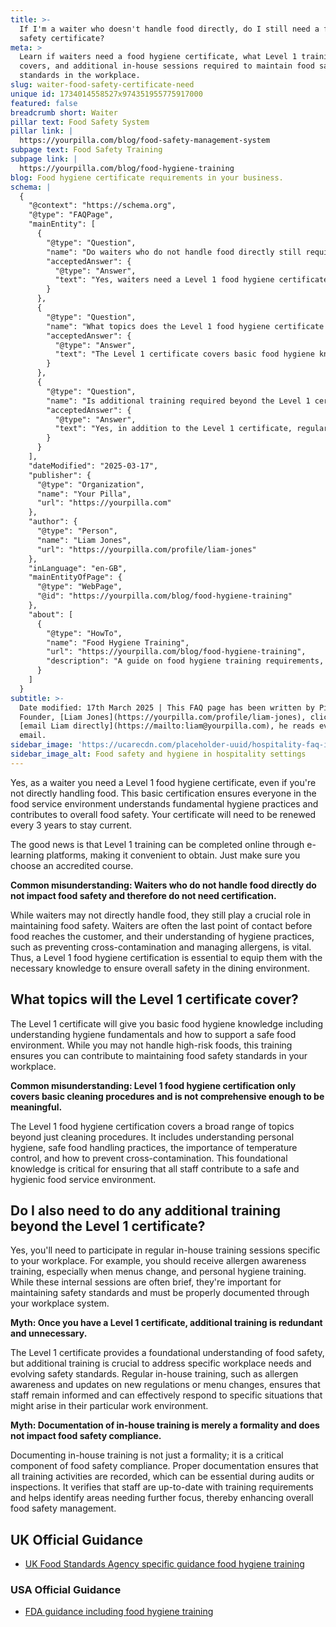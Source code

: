 ```yaml
---
title: >-
  If I'm a waiter who doesn't handle food directly, do I still need a food
  safety certificate?
meta: >
  Learn if waiters need a food hygiene certificate, what Level 1 training
  covers, and additional in-house sessions required to maintain food safety
  standards in the workplace.
slug: waiter-food-safety-certificate-need
unique id: 1734014558527x974351955775917000
featured: false
breadcrumb short: Waiter
pillar text: Food Safety System
pillar link: |
  https://yourpilla.com/blog/food-safety-management-system
subpage text: Food Safety Training
subpage link: |
  https://yourpilla.com/blog/food-hygiene-training
blog: Food hygiene certificate requirements in your business.
schema: |
  {
    "@context": "https://schema.org",
    "@type": "FAQPage",
    "mainEntity": [
      {
        "@type": "Question",
        "name": "Do waiters who do not handle food directly still require a food safety certificate?",
        "acceptedAnswer": {
          "@type": "Answer",
          "text": "Yes, waiters need a Level 1 food hygiene certificate even if they do not directly handle food. This basic certification ensures that all staff understand fundamental hygiene practices and contribute to overall food safety. The certificate must be renewed every three years and can be obtained conveniently online through accredited e-learning platforms."
        }
      },
      {
        "@type": "Question",
        "name": "What topics does the Level 1 food hygiene certificate cover?",
        "acceptedAnswer": {
          "@type": "Answer",
          "text": "The Level 1 certificate covers basic food hygiene knowledge including fundamental hygiene practices, personal hygiene, safe food handling, temperature control, and preventing cross-contamination. This training ensures that all staff contribute to maintaining food safety standards in the workplace."
        }
      },
      {
        "@type": "Question",
        "name": "Is additional training required beyond the Level 1 certificate?",
        "acceptedAnswer": {
          "@type": "Answer",
          "text": "Yes, in addition to the Level 1 certificate, regular in-house training is required. This includes sessions on allergen awareness, personal hygiene, and updates on new regulations or menu changes. Proper documentation of these sessions is essential to ensure ongoing food safety compliance."
        }
      }
    ],
    "dateModified": "2025-03-17",
    "publisher": {
      "@type": "Organization",
      "name": "Your Pilla",
      "url": "https://yourpilla.com"
    },
    "author": {
      "@type": "Person",
      "name": "Liam Jones",
      "url": "https://yourpilla.com/profile/liam-jones"
    },
    "inLanguage": "en-GB",
    "mainEntityOfPage": {
      "@type": "WebPage",
      "@id": "https://yourpilla.com/blog/food-hygiene-training"
    },
    "about": [
      {
        "@type": "HowTo",
        "name": "Food Hygiene Training",
        "url": "https://yourpilla.com/blog/food-hygiene-training",
        "description": "A guide on food hygiene training requirements, including what certification levels are needed for different roles in a food business."
      }
    ]
  }
subtitle: >-
  Date modified: 17th March 2025 | This FAQ page has been written by Pilla
  Founder, [Liam Jones](https://yourpilla.com/profile/liam-jones), click to
  [email Liam directly](https://mailto:liam@yourpilla.com), he reads every
  email.
sidebar_image: 'https://ucarecdn.com/placeholder-uuid/hospitality-faq-image.jpg'
sidebar_image_alt: Food safety and hygiene in hospitality settings
---
```

Yes, as a waiter you need a Level 1 food hygiene certificate, even if you're not directly handling food. This basic certification ensures everyone in the food service environment understands fundamental hygiene practices and contributes to overall food safety. Your certificate will need to be renewed every 3 years to stay current.

The good news is that Level 1 training can be completed online through e-learning platforms, making it convenient to obtain. Just make sure you choose an accredited course.

**Common misunderstanding: Waiters who do not handle food directly do not impact food safety and therefore do not need certification.**

While waiters may not directly handle food, they still play a crucial role in maintaining food safety. Waiters are often the last point of contact before food reaches the customer, and their understanding of hygiene practices, such as preventing cross-contamination and managing allergens, is vital. Thus, a Level 1 food hygiene certification is essential to equip them with the necessary knowledge to ensure overall safety in the dining environment.

## What topics will the Level 1 certificate cover?

The Level 1 certificate will give you basic food hygiene knowledge including understanding hygiene fundamentals and how to support a safe food environment. While you may not handle high-risk foods, this training ensures you can contribute to maintaining food safety standards in your workplace.

**Common misunderstanding: Level 1 food hygiene certification only covers basic cleaning procedures and is not comprehensive enough to be meaningful.**

The Level 1 food hygiene certification covers a broad range of topics beyond just cleaning procedures. It includes understanding personal hygiene, safe food handling practices, the importance of temperature control, and how to prevent cross-contamination. This foundational knowledge is critical for ensuring that all staff contribute to a safe and hygienic food service environment.

## Do I also need to do any additional training beyond the Level 1 certificate?

Yes, you'll need to participate in regular in-house training sessions specific to your workplace. For example, you should receive allergen awareness training, especially when menus change, and personal hygiene training. While these internal sessions are often brief, they're important for maintaining safety standards and must be properly documented through your workplace system.

**Myth: Once you have a Level 1 certificate, additional training is redundant and unnecessary.**

The Level 1 certificate provides a foundational understanding of food safety, but additional training is crucial to address specific workplace needs and evolving safety standards. Regular in-house training, such as allergen awareness and updates on new regulations or menu changes, ensures that staff remain informed and can effectively respond to specific situations that might arise in their particular work environment.

**Myth: Documentation of in-house training is merely a formality and does not impact food safety compliance.**

Documenting in-house training is not just a formality; it is a critical component of food safety compliance. Proper documentation ensures that all training activities are recorded, which can be essential during audits or inspections. It verifies that staff are up-to-date with training requirements and helps identify areas needing further focus, thereby enhancing overall food safety management.

## UK Official Guidance

-   [UK Food Standards Agency specific guidance food hygiene training](https://www.food.gov.uk/business-guidance/food-hygiene-for-your-business?utm_source=chatgpt.com)
    

### USA Official Guidance

-   [FDA guidance including food hygiene training](https://www.fda.gov/food/retail-food-protection/retail-food-industryregulatory-assistance-training)
